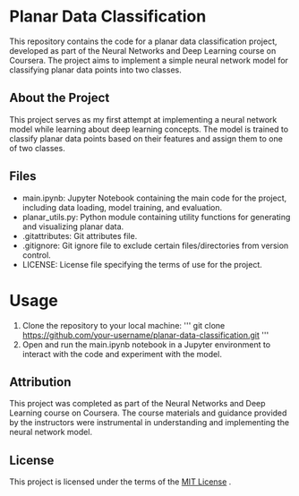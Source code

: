 # Planar Data Classification
This repository contains the code for a planar data classification project, developed as part of the Neural Networks and Deep Learning course on Coursera. The project aims to implement a simple neural network model for classifying planar data points into two classes.
## About the Project
This project serves as my first attempt at implementing a neural network model while learning about deep learning concepts. The model is trained to classify planar data points based on their features and assign them to one of two classes.
## Files
- main.ipynb: Jupyter Notebook containing the main code for the project, including data loading, model training, and evaluation.
- planar_utils.py: Python module containing utility functions for generating and visualizing planar data.
- .gitattributes: Git attributes file.
- .gitignore: Git ignore file to exclude certain files/directories from version control.
- LICENSE: License file specifying the terms of use for the project.
# Usage
1. Clone the repository to your local machine:
   ''' git clone https://github.com/your-username/planar-data-classification.git '''
2. Open and run the main.ipynb notebook in a Jupyter environment to interact with the code and experiment with the model.
## Attribution
This project was completed as part of the Neural Networks and Deep Learning course on Coursera. The course materials and guidance provided by the instructors were instrumental in understanding and implementing the neural network model.
## License
This project is licensed under the terms of the [MIT License](https://opensource.org/licenses/MIT) .
 
